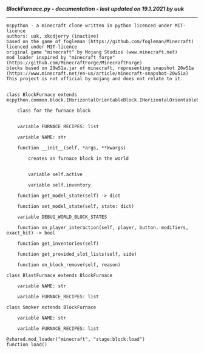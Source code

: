 ***BlockFurnace.py - documentation - last updated on 19.1.2021 by uuk***
___

    mcpython - a minecraft clone written in python licenced under MIT-licence
    authors: uuk, xkcdjerry (inactive)
    based on the game of fogleman (https://github.com/fogleman/Minecraft) licenced under MIT-licence
    original game "minecraft" by Mojang Studios (www.minecraft.net)
    mod loader inspired by "minecraft forge" (https://github.com/MinecraftForge/MinecraftForge)
    blocks based on 20w51a.jar of minecraft, representing snapshot 20w51a
    (https://www.minecraft.net/en-us/article/minecraft-snapshot-20w51a)
    This project is not official by mojang and does not relate to it.


    class BlockFurnace extends  mcpython.common.block.IHorizontalOrientableBlock.IHorizontalOrientableBlock 
        
        class for the furnace block


        variable FURNACE_RECIPES: list

        variable NAME: str

        function __init__(self, *args, **kwargs)
            
            creates an furnace block in the world


            variable self.active

            variable self.inventory

        function get_model_state(self) -> dict

        function set_model_state(self, state: dict)

        variable DEBUG_WORLD_BLOCK_STATES

        function on_player_interaction(self, player, button, modifiers, exact_hit) -> bool

        function get_inventories(self)

        function get_provided_slot_lists(self, side)

        function on_block_remove(self, reason)

    class BlastFurnace extends BlockFurnace

        variable NAME: str

        variable FURNACE_RECIPES: list

    class Smoker extends BlockFurnace

        variable NAME: str

        variable FURNACE_RECIPES: list

    @shared.mod_loader("minecraft", "stage:block:load")
    function load()